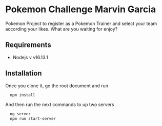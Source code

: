 
# Pokemon Challenge Marvin Garcia

Pokemon Project to register as a Pokemon Trainer and select your team according your likes. What are you waiting for enjoy?


## Requirements

- Nodejs v v16.13.1
## Installation

Once you clone it, go the root document and run
```bash
  npm install 
```
And then run the next commands to up two servers
```bash
  ng server
  npm run start-server
```
